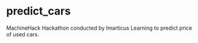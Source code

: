 # predict_cars
MachineHack Hackathon conducted by Imarticus Learning to predict price of used cars.
